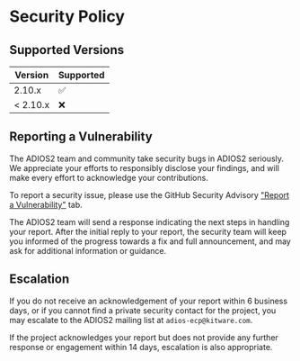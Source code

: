 # Security Policy

## Supported Versions

| Version  | Supported          |
| -------- | ------------------ |
| 2.10.x   | :white_check_mark: |
| < 2.10.x | :x:                |

## Reporting a Vulnerability

The ADIOS2 team and community take security bugs in ADIOS2 seriously.
We appreciate your efforts to responsibly disclose your findings, and will make every effort to acknowledge your contributions.

To report a security issue, please use the GitHub Security Advisory ["Report a Vulnerability"](https://github.com/ornladios/ADIOS2/security/advisories/new) tab.

The ADIOS2 team will send a response indicating the next steps in handling your report.
After the initial reply to your report, the security team will keep you informed of the progress towards a fix and full announcement, and may ask for additional information or guidance.


## Escalation

If you do not receive an acknowledgement of your report within 6 business days,
or if you cannot find a private security contact for the project, you may escalate to the ADIOS2 mailing list at `adios-ecp@kitware.com`.

If the project acknowledges your report but does not provide any further response or engagement within 14 days, escalation is also appropriate.
